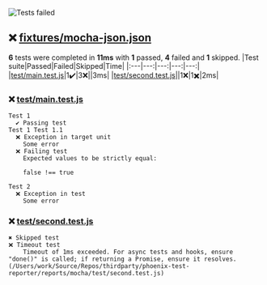 ![Tests failed](https://img.shields.io/badge/tests-1%20passed%2C%204%20failed%2C%201%20skipped-critical)
## ❌ <a id="user-content-r0" href="#r0">fixtures/mocha-json.json</a>
**6** tests were completed in **11ms** with **1** passed, **4** failed and **1** skipped.
|Test suite|Passed|Failed|Skipped|Time|
|:---|---:|---:|---:|---:|
|[test/main.test.js](#r0s0)|1✔️|3❌||3ms|
|[test/second.test.js](#r0s1)||1❌|1✖️|2ms|
### ❌ <a id="user-content-r0s0" href="#r0s0">test/main.test.js</a>
```
Test 1
  ✔️ Passing test
Test 1 Test 1.1
  ❌ Exception in target unit
	Some error
  ❌ Failing test
	Expected values to be strictly equal:
	
	false !== true
	
Test 2
  ❌ Exception in test
	Some error
```
### ❌ <a id="user-content-r0s1" href="#r0s1">test/second.test.js</a>
```
✖️ Skipped test
❌ Timeout test
	Timeout of 1ms exceeded. For async tests and hooks, ensure "done()" is called; if returning a Promise, ensure it resolves. (/Users/work/Source/Repos/thirdparty/phoenix-test-reporter/reports/mocha/test/second.test.js)
```